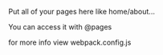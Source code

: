 Put all of your pages here like home/about...

You can access it with @pages

for more info view webpack.config.js
